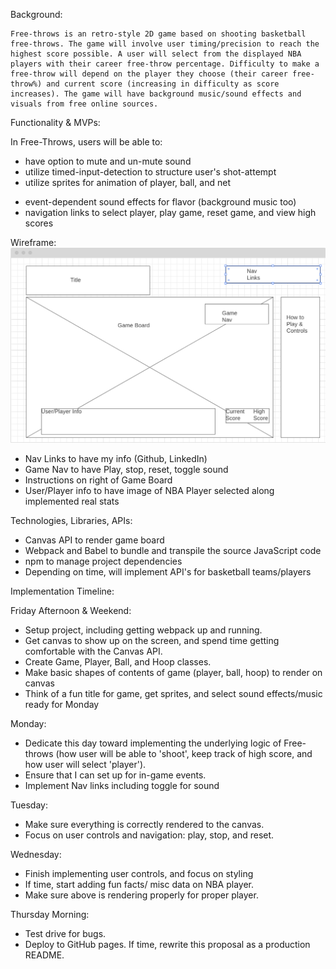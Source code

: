 Background:

    Free-throws is an retro-style 2D game based on shooting basketball free-throws. The game will involve user timing/precision to reach the highest score possible. A user will select from the displayed NBA players with their career free-throw percentage. Difficulty to make a free-throw will depend on the player they choose (their career free-throw%) and current score (increasing in difficulty as score increases). The game will have background music/sound effects and visuals from free online sources.


Functionality & MVPs:

In Free-Throws, users will be able to:
- have option to mute and un-mute sound
- utilize timed-input-detection to structure user's shot-attempt
- utilize sprites for animation of player, ball, and net
<!-- - have dynamic data on selected NBA players -->
- event-dependent sound effects for flavor (background music too)
- navigation links to select player, play game, reset game, and view high scores

<!-- In addition, this project will include:

- An About modal describing the background and rules of the game
- A production README -->

Wireframe: 
![Wireframe](/images/js_wireframe.png )

- Nav Links to have my info (Github, LinkedIn)
- Game Nav to have Play, stop, reset, toggle sound
- Instructions on right of Game Board
- User/Player info to have image of NBA Player selected along implemented real stats



Technologies, Libraries, APIs:
- Canvas API to render game board
- Webpack and Babel to bundle and transpile the source JavaScript code 
- npm to manage project dependencies
- Depending on time, will implement API's for basketball teams/players

Implementation Timeline:

Friday Afternoon & Weekend: 
* Setup project, including getting webpack up and running. 
* Get canvas to show up on the screen, and spend time getting comfortable with the Canvas API. 
* Create Game, Player, Ball, and Hoop classes. 
* Make basic shapes of contents of game (player, ball, hoop) to render on canvas
* Think of a fun title for game, get sprites, and select sound effects/music ready for Monday

Monday: 
* Dedicate this day toward implementing the underlying logic of Free-throws (how user will be able to 'shoot', keep track of high score, and how user will select 'player'). 
* Ensure that I can set up for in-game events.
* Implement Nav links including toggle for sound

Tuesday: 
* Make sure everything is correctly rendered to the canvas. 
* Focus on user controls and navigation: play, stop, and reset.

Wednesday: 
* Finish implementing user controls, and focus on styling
* If time, start adding fun facts/ misc data on NBA player.
* Make sure above is rendering properly for proper player.

Thursday Morning: 
* Test drive for bugs.
* Deploy to GitHub pages. If time, rewrite this proposal as a production README.